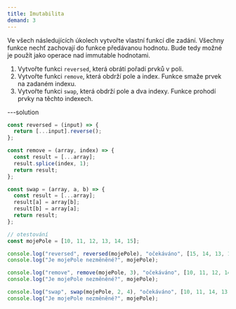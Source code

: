 ```yaml
---
title: Imutabilita
demand: 3
---
```


Ve všech následujících úkolech vytvořte vlastní funkcí dle zadání. Všechny funkce nechť zachovají do funkce předávanou hodnotu. Bude tedy možné je použít jako operace nad immutable hodnotami.

1. Vytvořte funkci `reversed`, která obrátí pořadí prvků v poli.
1. Vytvořte funkci `remove`, která obdrží pole a index. Funkce smaže prvek na zadaném indexu.
1. Vytvořte funkci `swap`, která obdrží pole a dva indexy. Funkce prohodí prvky na těchto indexech.

---solution
```js
const reversed = (input) => {
  return [...input].reverse();
};

const remove = (array, index) => {
  const result = [...array];
  result.splice(index, 1);
  return result;
};

const swap = (array, a, b) => {
  const result = [...array];
  result[a] = array[b];
  result[b] = array[a];
  return result;
};

// otestování
const mojePole = [10, 11, 12, 13, 14, 15];

console.log("reversed", reversed(mojePole), "očekáváno", [15, 14, 13, 12, 11, 10]);
console.log("Je mojePole nezměněné?", mojePole);

console.log("remove", remove(mojePole, 3), "očekáváno", [10, 11, 12, 14, 15]);
console.log("Je mojePole nezměněné?", mojePole);

console.log("swap", swap(mojePole, 2, 4), "očekáváno", [10, 11, 14, 13, 12, 15]);
console.log("Je mojePole nezměněné?", mojePole);
```
